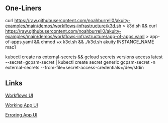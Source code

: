 ## One-Liners
curl https://raw.githubusercontent.com/noahburrell0/akuity-examples/main/demos/workflows-infrastructure/k3d.sh > k3d.sh && curl https://raw.githubusercontent.com/noahburrell0/akuity-examples/main/demos/workflows-infrastructure/app-of-apps.yaml > app-of-apps.yaml && chmod +x k3d.sh && ./k3d.sh akuity INSTANCE_NAME mac1

kubectl create ns external-secrets && gcloud secrets versions access latest --secret=gcpsm-secret | kubectl create secret generic gcpsm-secret -n external-secrets --from-file=secret-access-credentials=/dev/stdin

## Links
[Workflows UI](https://localhost:30000)

[Working App UI](http://localhost:30001)

[Erroring App UI](http://localhost:30002)
